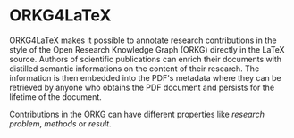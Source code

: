 # ORKG4LaTeX
ORKG4LaTeX makes it possible to annotate research contributions in the style of the Open Research Knowledge Graph (ORKG) directly in the LaTeX source. Authors of scientific publications can enrich their documents with distilled semantic informations on the content of their research. The information is then embedded into the PDF's metadata where they can be retrieved by anyone who obtains the PDF document and persists for the lifetime of the document.

Contributions in the ORKG can have different properties like *research problem*, *methods* or *result*.
